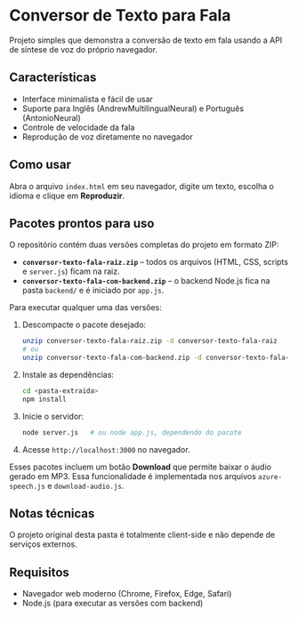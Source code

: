 # Conversor de Texto para Fala

Projeto simples que demonstra a conversão de texto em fala usando a API de síntese de voz do próprio navegador.

## Características

- Interface minimalista e fácil de usar
- Suporte para Inglês (AndrewMultilingualNeural) e Português (AntonioNeural)
- Controle de velocidade da fala
- Reprodução de voz diretamente no navegador

## Como usar

Abra o arquivo `index.html` em seu navegador, digite um texto, escolha o idioma e clique em **Reproduzir**.

## Pacotes prontos para uso

O repositório contém duas versões completas do projeto em formato ZIP:

- **`conversor-texto-fala-raiz.zip`** – todos os arquivos (HTML, CSS, scripts e `server.js`) ficam na raiz.
- **`conversor-texto-fala-com-backend.zip`** – o backend Node.js fica na pasta `backend/` e é iniciado por `app.js`.

Para executar qualquer uma das versões:

1. Descompacte o pacote desejado:
   ```bash
   unzip conversor-texto-fala-raiz.zip -d conversor-texto-fala-raiz
   # ou
   unzip conversor-texto-fala-com-backend.zip -d conversor-texto-fala-com-backend
   ```
2. Instale as dependências:
   ```bash
   cd <pasta-extraida>
   npm install
   ```
3. Inicie o servidor:
   ```bash
   node server.js   # ou node app.js, dependendo do pacote
   ```
4. Acesse `http://localhost:3000` no navegador.

Esses pacotes incluem um botão **Download** que permite baixar o áudio gerado em MP3. Essa funcionalidade é implementada nos arquivos `azure-speech.js` e `download-audio.js`.

## Notas técnicas

O projeto original desta pasta é totalmente client-side e não depende de serviços externos.

## Requisitos

- Navegador web moderno (Chrome, Firefox, Edge, Safari)
- Node.js (para executar as versões com backend)
